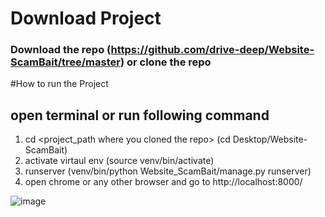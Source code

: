 
# Download Project
### Download the repo (https://github.com/drive-deep/Website-ScamBait/tree/master) or clone the repo

#How to run the Project
## open terminal or run following command
1. cd <project_path where you cloned the repo> (cd Desktop/Website-ScamBait)
2. activate virtaul env (source venv/bin/activate)
3. runserver (venv/bin/python Website_ScamBait/manage.py runserver)
4. open chrome or any other browser and go to http://localhost:8000/

![image](https://user-images.githubusercontent.com/32527844/136668752-a144e5fe-d4bc-4977-a503-f6ba44f7572c.png)
